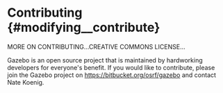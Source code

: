 Contributing {#modifying__contribute}
==

MORE ON CONTRIBUTING…CREATIVE COMMONS LICENSE…


Gazebo is an open source project that is maintained by hardworking developers for everyone's benefit. If you would like to contribute, please join the Gazebo project on https://bitbucket.org/osrf/gazebo and contact Nate Koenig.
